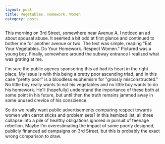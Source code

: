 ```yaml
---
layout: post
title: Vegetables, Homework, Women
category: posts
---
```


This morning on 3rd Street, somewhere near Avenue A, I noticed an ad about spousal abuse.  It seemed a bit odd at first glance and continued to bother me for another avenue or two.  The text was simple, reading "Eat Your Vegetables.  Do Your Homework.  Respect Women."  Pictured was a young boy.  Finally, somewhere around the subway entrance I realized what was grating at me.

I'm sure the public agency sponsoring this ad had its heart in the right place.  My issue is with this being a pretty poor ascending triad, and in this case "pretty poor" is a bloodless euphemism for "grossly misconstructed."  No little boy really wants to eat his vegetables and no little boy wants to do his homework.  He'll (hopefully) understand the importance of these both at some point in his future, but until then the truth remains jammed away in some unused crevice of his conscience.

So do we really want public advertisements comparing respect towards women with carrot sticks and problem sets?  In this itemized list, all three collapse into a pile of healthy obligations ignored in pursuit of teenage rebellion.  Maybe I'm overestimating the impact of some poorly designed, publicly financed ad campaigns on 3rd Street, but this is probably the exact wrong comparison to draw.